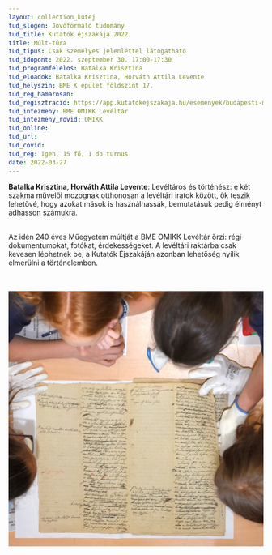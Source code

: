 ```yaml
---
layout: collection_kutej
tud_slogen: Jövőformáló tudomány
tud_title: Kutatók éjszakája 2022
title: Múlt-túra
tud_tipus: Csak személyes jelenléttel látogatható
tud_idopont: 2022. szeptember 30. 17:00-17:30
tud_programfelelos: Batalka Krisztina
tud_eloadok: Batalka Krisztina, Horváth Attila Levente
tud_helyszin: BME K épület földszint 17. 
tud_reg_hamarosan:
tud_regisztracio: https://app.kutatokejszakaja.hu/esemenyek/budapesti-muszaki-es-gazdasagtudomanyi-egyetem/mult-tura
tud_intezmeny: BME OMIKK Levéltár
tud_intezmeny_rovid: OMIKK
tud_online:
tud_url:
tud_covid:
tud_reg: Igen, 15 fő, 1 db turnus
date: 2022-03-27
---
```


<b>Batalka Krisztina, Horváth Attila Levente</b>: Levéltáros és történész: e két szakma művelői mozognak otthonosan a levéltári iratok között, ők teszik lehetővé, hogy azokat mások is használhassák, bemutatásuk pedig élményt adhasson számukra. 


<br>
Az idén 240 éves Műegyetem múltját a BME OMIKK Levéltár őrzi: régi dokumentumokat, fotókat, érdekességeket. A levéltári raktárba csak kevesen léphetnek be, a Kutatók Éjszakáján azonban lehetőség nyílik elmerülni a történelemben.

<br><br>
<img src="images/KE_2022_Levtar.JPG" max-width="500" class="center">